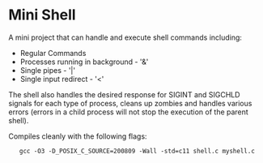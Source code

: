 # Mini Shell
A mini project that can handle and execute shell commands including:
- Regular Commands
- Processes running in background - '&'
- Single pipes - '|'
- Single input redirect - '<'

The shell also handles the desired response for SIGINT and SIGCHLD signals for each type of process, cleans up zombies and handles various errors (errors in a child process will not stop the execution of the parent shell).

Compiles cleanly with the following flags:

       gcc -O3 -D_POSIX_C_SOURCE=200809 -Wall -std=c11 shell.c myshell.c
